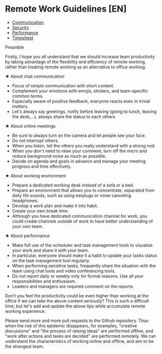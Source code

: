 # Remote Work Guidelines [EN]

- [Communication](./communication.md)
- [Security](./security.md)
- [Performance](./performance.md)
- [Timesheet](./timesheet.md)

Preamble

Firstly, I hope you all understand that we should increase team productivity by taking advantage of the flexibility and efficiency of remote working, rather than treating remote working as an alternative to office working.

★ About chat communication
- Focus of simple communication with short content.
- Complement your emotions with emojis, stickers, and team-specific common terms.
- Especially aware of positive feedback, everyone reacts even in trivial matters.
- Let's always say greetings, notify before leaving (going to lunch, leaving the desk,...), always share the status to each others

★ About online meetings
- Be sure to always turn on the camera and let people see your face.
- Do not interrupt others.
- When you listen, tell the others you really understand with a strong nod.
- When you don't need to raise your comment, turn off the micro and reduce background noise as much as possible.
- Decide on agenda and goals in advance and manage your meeting progress and time effectively.

★ About working environment
- Prepare a dedicated working desk instead of a sofa or a bed.
- Prepare an environment that allows you to concentrate, separated from daily life sounds, such as using earplugs or noise canceling headphones.
- Develop a work plan and make it into habit.
- Create your own break time.
- Although you have dedicated communication channel for work, you could create channels outside of work to have better understanding of your own team.

★ About performance
- Make full use of the scheduler and task management tools to visualize your work and share it with your team.
- In particular, everyone should make it a habit to update your tasks status on the task management tool regularly.
- When performing sensitive tasks, frequently share the situation with the team using chat tools and video conferencing tools.
- Do not report daily or weekly only for formal reasons. Use all your responsibilities and enthusiasm.
- Leaders and managers are required comment on the reports.

Don't you feel the productivity could be even higher than working at the office if we can take the above content seriously?
This is such a difficult time, but let's add and update the above tips while accumulate remote working experience.

Please send more and more pull requests to the Github repository.
Thus when the risk of this epidemic disappears, for examples, "creative discussions" and "the process of raising ideas" are performed offline, and "work after actions and tasks are decided" are performed remotely.
We can understand the characteristics of working online and offline, and aim to be the strongest team.
